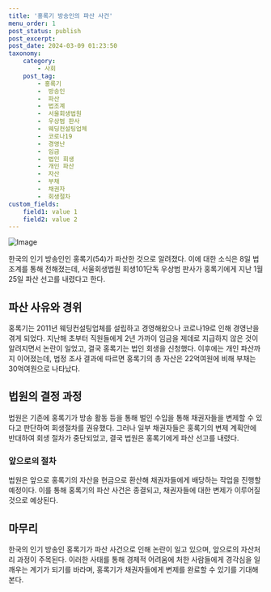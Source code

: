 ```yaml
---
title: '홍록기 방송인의 파산 사건'
menu_order: 1
post_status: publish
post_excerpt: 
post_date: 2024-03-09 01:23:50
taxonomy:
    category:
        - 사회
    post_tag:
        - 홍록기
        -  방송인
        -  파산
        -  법조계
        -  서울회생법원
        -  우상범 판사
        -  웨딩컨설팅업체
        -  코로나19
        -  경영난
        -  임금
        -  법인 회생
        -  개인 파산
        -  자산
        -  부채
        -  채권자
        -  회생절차
custom_fields:
    field1: value 1
    field2: value 2
---
```


![Image](https://imgnews.pstatic.net/image/016/2024/03/08/20240308050432_0_20240308124201422.jpg?type=w647)

한국의 인기 방송인인 홍록기(54)가 파산한 것으로 알려졌다. 이에 대한 소식은 8일 법조계를 통해 전해졌는데, 서울회생법원 회생101단독 우상범 판사가 홍록기에게 지난 1월 25일 파산 선고를 내렸다고 한다.
## 파산 사유와 경위
홍록기는 2011년 웨딩컨설팅업체를 설립하고 경영해왔으나 코로나19로 인해 경영난을 겪게 되었다. 지난해 초부터 직원들에게 2년 가까이 임금을 제데로 지급하지 않은 것이 알려지면서 논란이 일었고, 결국 홍록기는 법인 회생을 신청했다. 이후에는 개인 파산까지 이어졌는데, 법정 조사 결과에 따르면 홍록기의 총 자산은 22억여원에 비해 부채는 30억여원으로 나타났다.
## 법원의 결정 과정
법원은 기존에 홍록기가 방송 활동 등을 통해 벌인 수입을 통해 채권자들을 변제할 수 있다고 판단하여 회생절차를 권유했다. 그러나 일부 채권자들은 홍록기의 변제 계획안에 반대하여 회생 절차가 중단되었고, 결국 법원은 홍록기에게 파산 선고를 내렸다.
### 앞으로의 절차
법원은 앞으로 홍록기의 자산을 현금으로 환산해 채권자들에게 배당하는 작업을 진행할 예정이다. 이를 통해 홍록기의 파산 사건은 종결되고, 채권자들에 대한 변제가 이루어질 것으로 예상된다.
## 마무리
한국의 인기 방송인 홍록기가 파산 사건으로 인해 논란이 일고 있으며, 앞으로의 자산처리 과정이 주목된다. 이러한 사태를 통해 경제적 어려움에 처한 사람들에게 경각심을 일깨우는 계기가 되기를 바라며, 홍록기가 채권자들에게 변제를 완료할 수 있기를 기대해본다.
